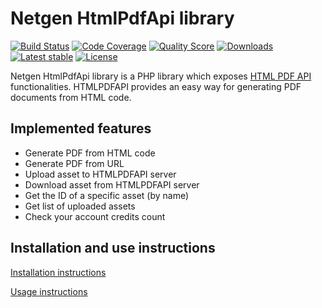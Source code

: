 Netgen HtmlPdfApi library
========================

[![Build Status](https://img.shields.io/travis/netgen/HtmlPdfApi.svg?style=flat-square)](https://travis-ci.org/netgen/HtmlPdfApi)
[![Code Coverage](https://img.shields.io/codecov/c/github/netgen/HtmlPdfApi.svg?style=flat-square)](https://codecov.io/gh/netgen/HtmlPdfApi)
[![Quality Score](https://img.shields.io/scrutinizer/g/netgen/HtmlPdfApi.svg?style=flat-square)](https://scrutinizer-ci.com/g/netgen/HtmlPdfApi)
[![Downloads](https://img.shields.io/packagist/dt/netgen/htmlpdfapi.svg?style=flat-square)](https://packagist.org/packages/netgen/htmlpdfapi/stats)
[![Latest stable](https://img.shields.io/github/release/netgen/HtmlPdfApi.svg?style=flat-square)](https://github.com/netgen/HtmlPdfApi/releases)
[![License](https://img.shields.io/packagist/l/netgen/htmlpdfapi.svg?style=flat-square)](LICENSE)

Netgen HtmlPdfApi library is a PHP library which exposes [HTML PDF API](https://htmlpdfapi.com/) functionalities. HTMLPDFAPI provides an easy way for generating PDF documents from HTML code.

Implemented features
--------------------

* Generate PDF from HTML code
* Generate PDF from URL
* Upload asset to HTMLPDFAPI server
* Download asset from HTMLPDFAPI server
* Get the ID of a specific asset (by name)
* Get list of uploaded assets
* Check your account credits count

Installation and use instructions
---------------------------------

[Installation instructions](Resources/doc/INSTALL.md)

[Usage instructions](Resources/doc/USAGE.md)

